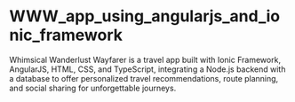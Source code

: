 # WWW_app_using_angularjs_and_ionic_framework
Whimsical Wanderlust Wayfarer is a travel app built with Ionic Framework, AngularJS, HTML, CSS, and  TypeScript, integrating a Node.js backend with a database to offer personalized travel recommendations, route  planning, and social sharing for unforgettable journeys.
